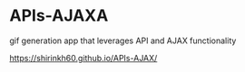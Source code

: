 # APIs-AJAXA 
gif generation app that leverages API and AJAX functionality

https://shirinkh60.github.io/APIs-AJAX/